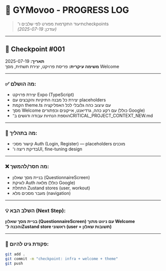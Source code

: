 # 🚦 GYMovoo - PROGRESS LOG

> תיעוד התקדמות מפורט לפי שלבים ו־checkpoints  
> _(עודכן: 2025-07-19)_

---

## 🔖 Checkpoint #001

**תאריך:** 2025-07-19  
**משימה עיקרית:** פריסת פרויקט, יצירת תשתית, מסך Welcome

---

### ✅ מה הושלם:

- יצירת פרויקט Expo (TypeScript)
- יצירת כל מבנה התיקיות והקבצים עם placeholders
- הקמת theme.ts עם עיצוב כהה גלובלי לכל האפליקציה
- מסך Welcome עם רקע כהה, גרדיאנט, אייקונים וכפתורים (כולל Google)
- הוספת הנחיות עבודה ודגשים ב־CRITICAL_PROJECT_CONTEXT_NEW.md

---

### 🔧 מה בתהליך:

- קישור מסכי Auth (Login, Register) — placeholders מוכנים
- בדיקת ריצה ו־UI, fine-tuning design

---

### ❌ מה חסר/להמשך:

- בניית מסך שאלון (QuestionnaireScreen)
- לוגיקת Auth מלאה (כולל Google)
- התחלת Zustand stores (user, workout)
- מעבר מסכים מלא (navigation)

---

### 💡 **השלב הבא (Next Step):**

**בניית מסך שאלון (QuestionnaireScreen) עם ניווט מתוך Welcome  
והכנה ל־Zustand store ראשוני (user + תשובות שאלון)**

---

### 🚀 פקודת גיט להיום:

```bash
git add .
git commit -m "checkpoint: infra + welcome + theme"
git push
```
